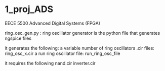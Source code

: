 # 1_proj_ADS
EECE 5500 Advanced Digital Systems (FPGA)

ring_osc_gen.py : ring oscillator generator is the python file that generates ngspice files

it generates the following:
  a variable number of ring oscillators .cir files: ring_osc_x.cir
  a run ring oscillator file: run_ring_osc_file
  
it requires the following
  nand.cir
  inverter.cir


